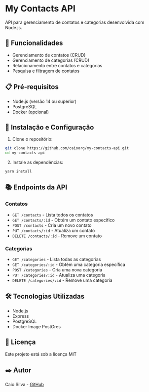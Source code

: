 # My Contacts API

API para gerenciamento de contatos e categorias desenvolvida com Node.js.

## 🚀 Funcionalidades

- Gerenciamento de contatos (CRUD)
- Gerenciamento de categorias (CRUD)
- Relacionamento entre contatos e categorias
- Pesquisa e filtragem de contatos

## 📋 Pré-requisitos

- Node.js (versão 14 ou superior)
- PostgreSQL
- Docker (opcional)

## 🔧 Instalação e Configuração

1. Clone o repositório:

```bash
git clone https://github.com/caioorg/my-contacts-api.git
cd my-contacts-api
```

2. Instale as dependências:

```bash
yarn install
```

## 📚 Endpoints da API

### Contatos

- `GET /contacts` - Lista todos os contatos
- `GET /contacts/:id` - Obtém um contato específico
- `POST /contacts` - Cria um novo contato
- `PUT /contacts/:id` - Atualiza um contato
- `DELETE /contacts/:id` - Remove um contato

### Categorias

- `GET /categories` - Lista todas as categorias
- `GET /categories/:id` - Obtém uma categoria específica
- `POST /categories` - Cria uma nova categoria
- `PUT /categories/:id` - Atualiza uma categoria
- `DELETE /categories/:id` - Remove uma categoria

## 🛠️ Tecnologias Utilizadas

- Node.js
- Express
- PostgreSQL
- Docker Image PostGres

## 📄 Licença

Este projeto está sob a licença MIT

## ✒️ Autor

Caio Silva - [GitHub](https://github.com/caioorg)
